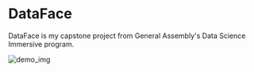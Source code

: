 
# DataFace

DataFace is my capstone project from General Assembly's Data Science Immersive program.  

![demo_img](https://cloud.githubusercontent.com/assets/19563976/18534741/4320caf8-7aa3-11e6-801a-0c9b829d0fb7.png)
